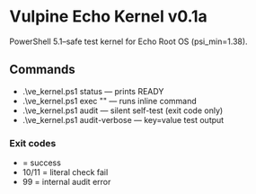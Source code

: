 ﻿# Vulpine Echo Kernel v0.1a
PowerShell 5.1–safe test kernel for Echo Root OS (psi_min=1.38).

## Commands
- .\ve_kernel.ps1 status — prints READY
- .\ve_kernel.ps1 exec "<cmd>" — runs inline command
- .\ve_kernel.ps1 audit — silent self-test (exit code only)
- .\ve_kernel.ps1 audit-verbose — key=value test output

### Exit codes
-   = success
- 10/11 = literal check fail
- 99 = internal audit error